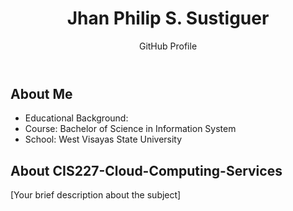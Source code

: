<!DOCTYPE html>
<html lang="en">
<head>
  <link rel="stylesheet" href="styles.css">
</head>
<body>
  <!-- Header Section -->
  <header>
    <h1>Jhan Philip S. Sustiguer</h1>
    <p>GitHub Profile</p>
  </header>

  <!-- Introduction Section -->
  <section id="introduction">
    <h2>About Me</h2>
    <ul>
      <li>Educational Background:</li>
      <li>Course: Bachelor of Science in Information System</li>
      <li>School: West Visayas State University</li>
    </ul>
  </section>

  <!-- About the Subject Section -->
  <section id="about-subject">
    <h2>About CIS227-Cloud-Computing-Services</h2>
    <p>[Your brief description about the subject]</p>
  </section>

</body>
</html>
